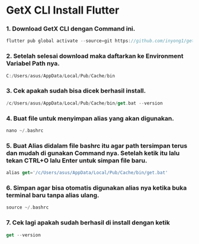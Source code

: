 # GetX CLI Install Flutter
### 1. Download GetX CLI dengan Command ini.
```dart
flutter pub global activate --source=git https://github.com/inyong1/get_cli.git"
```

### 2. Setelah selesai download maka daftarkan ke Environment Variabel Path nya.
```dart
C:/Users/asus/AppData/Local/Pub/Cache/bin
```

### 3. Cek apakah sudah bisa dicek berhasil install.
```dart
/c/Users/asus/AppData/Local/Pub/Cache/bin/get.bat --version
```

### 4. Buat file untuk menyimpan alias yang akan digunakan.
```dart
nano ~/.bashrc
```

### 5. Buat Alias didalam file bashrc itu agar path tersimpan terus dan mudah di gunakan Command nya. Setelah ketik itu lalu tekan CTRL+O lalu Enter untuk simpan file baru.
```dart
alias get='/c/Users/asus/AppData/Local/Pub/Cache/bin/get.bat'
```

### 6. Simpan agar bisa otomatis digunakan alias nya ketika buka terminal baru tanpa alias ulang.
```dart
source ~/.bashrc
```

### 7. Cek lagi apakah sudah berhasil di install dengan ketik
```dart
get --version
```

